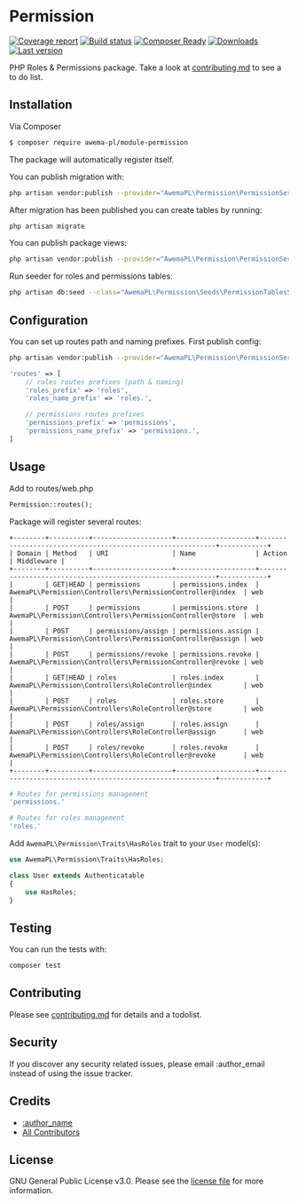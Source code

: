 # Permission

[![Coverage report](http://gitlab.awema.pl/awema-pl/module-permission/badges/master/coverage.svg)](https://www.awema.pl/)
[![Build status](http://gitlab.awema.pl/awema-pl/module-permission/badges/master/build.svg)](https://www.awema.pl/)
[![Composer Ready](https://www.awema.pl/awema-pl/module-permission/status.svg)](https://www.awema.pl/)
[![Downloads](https://www.awema.pl/awema-pl/module-permission/downloads.svg)](https://www.awema.pl/)
[![Last version](https://www.awema.pl/awema-pl/module-permission/version.svg)](https://www.awema.pl/) 


PHP Roles & Permissions package. Take a look at [contributing.md](contributing.md) to see a to do list.

## Installation

Via Composer

``` bash
$ composer require awema-pl/module-permission
```

The package will automatically register itself.

You can publish migration with:

```bash
php artisan vendor:publish --provider="AwemaPL\Permission\PermissionServiceProvider" --tag="migrations"
```

After migration has been published you can create tables by running:

```bash
php artisan migrate
```

You can publish package views:

```bash
php artisan vendor:publish --provider="AwemaPL\Permission\PermissionServiceProvider" --tag="views"
```

Run seeder for roles and permissions tables:

```bash
php artisan db:seed --class="AwemaPL\Permission\Seeds\PermissionTablesSeeder"
```

## Configuration

You can set up routes path and naming prefixes. First publish config:

```bash
php artisan vendor:publish --provider="AwemaPL\Permission\PermissionServiceProvider" --tag="config"
```

```php
'routes' => [
    // roles routes prefixes (path & naming)
    'roles_prefix' => 'roles',
    'roles_name_prefix' => 'roles.',

    // permissions routes prefixes
    'permissions_prefix' => 'permissions',
    'permissions_name_prefix' => 'permissions.',
]
```

## Usage

Add to routes/web.php

```php
Permission::routes();
```

Package will register several routes:

```
+--------+----------+--------------------+--------------------+-----------------------------------------------------------+------------+
| Domain | Method   | URI                | Name               | Action                                                    | Middleware |
+--------+----------+--------------------+--------------------+-----------------------------------------------------------+------------+
|        | GET|HEAD | permissions        | permissions.index  | AwemaPL\Permission\Controllers\PermissionController@index  | web        |
|        | POST     | permissions        | permissions.store  | AwemaPL\Permission\Controllers\PermissionController@store  | web        |
|        | POST     | permissions/assign | permissions.assign | AwemaPL\Permission\Controllers\PermissionController@assign | web        |
|        | POST     | permissions/revoke | permissions.revoke | AwemaPL\Permission\Controllers\PermissionController@revoke | web        |
|        | GET|HEAD | roles              | roles.index        | AwemaPL\Permission\Controllers\RoleController@index        | web        |
|        | POST     | roles              | roles.store        | AwemaPL\Permission\Controllers\RoleController@store        | web        |
|        | POST     | roles/assign       | roles.assign       | AwemaPL\Permission\Controllers\RoleController@assign       | web        |
|        | POST     | roles/revoke       | roles.revoke       | AwemaPL\Permission\Controllers\RoleController@revoke       | web        |
+--------+----------+--------------------+--------------------+-----------------------------------------------------------+------------+
```

```php
# Routes for permissions management
'permissions.'

# Routes for roles management
'roles.'
```

Add `AwemaPL\Permission\Traits\HasRoles` trait to your `User` model(s):

```php
use AwemaPL\Permission\Traits\HasRoles;

class User extends Authenticatable
{
    use HasRoles;
}
```

## Testing

You can run the tests with:

```bash
composer test
```

## Contributing

Please see [contributing.md](contributing.md) for details and a todolist.

## Security

If you discover any security related issues, please email :author_email instead of using the issue tracker.

## Credits

- [:author_name][link-author]
- [All Contributors][link-contributors]

## License

GNU General Public License v3.0. Please see the [license file](license.md) for more information.

[ico-version]: https://img.shields.io/packagist/v/awema-pl/module-permission.svg?style=flat-square
[ico-downloads]: https://img.shields.io/packagist/dt/awema-pl/module-permission.svg?style=flat-square
[ico-travis]: https://img.shields.io/travis/awema-pl/module-permission/master.svg?style=flat-square
[ico-styleci]: https://styleci.io/repos/12345678/shield

[link-packagist]: https://packagist.org/packages/awema-pl/module-permission
[link-downloads]: https://packagist.org/packages/awema-pl/module-permission
[link-travis]: https://travis-ci.org/awema-pl/module-permission
[link-styleci]: https://styleci.io/repos/12345678
[link-author]: https://github.com/awema-pl
[link-contributors]: ../../contributors]
 